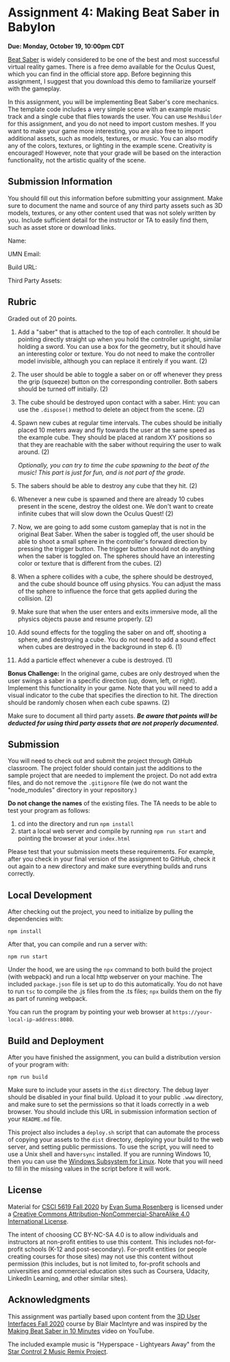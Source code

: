 # Assignment 4: Making Beat Saber in Babylon

**Due: Monday, October 19, 10:00pm CDT**

[Beat Saber](https://beatsaber.com/) is widely considered to be one of the best and most successful virtual reality games.  There is a free demo available for the Oculus Quest, which you can find in the official store app.  Before beginning this assignment, I suggest that you download this demo to familiarize yourself with the gameplay. 

In this assignment, you will be implementing Beat Saber's core mechanics.  The template code includes a very simple scene with an example music track and a single cube that flies towards the user.  You can use `MeshBuilder` for this assignment, and you do not need to import custom meshes.  If you want to make your game more interesting, you are also free to import additional assets, such as models, textures, or music. You can also modify any of the colors, textures, or lighting in the example scene. Creativity is encouraged!  However, note that your grade will be based on the interaction functionality, not the artistic quality of the scene.  

## Submission Information

You should fill out this information before submitting your assignment.  Make sure to document the name and source of any third party assets such as 3D models, textures, or any other content used that was not solely written by you.  Include sufficient detail for the instructor or TA to easily find them, such as asset store or download links.

Name: 

UMN Email:

Build URL:

Third Party Assets:

## Rubric

Graded out of 20 points.  

1. Add a "saber" that is attached to the top of each controller.  It should be pointing directly straight up when you hold the controller upright, similar holding a sword.  You can use a box for the geometry, but it should have an interesting color or texture.  You do not need to make the controller model invisible, although you can replace it entirely if you want.  (2)  

2. The user should be able to toggle a saber on or off whenever they press the grip (squeeze) button on the corresponding controller. Both sabers should be turned off initially.  (2)

3. The cube should be destroyed upon contact with a saber.  Hint: you can use the `.dispose()` method to delete an object from the scene. (2)

4. Spawn new cubes at regular time intervals.  The cubes should be initially placed 10 meters away and fly towards the user at the same speed as the example cube.  They should be placed at random XY positions so that they are reachable with the saber without requiring the user to walk around.  (2)

   *Optionally, you can try to time the cube spawning to the beat of the music!  This part is just for fun, and is not part of the grade.*

5. The sabers should be able to destroy any cube that they hit.  (2)

6. Whenever a new cube is spawned and there are already 10 cubes present in the scene, destroy the oldest one. We don't want to create infinite cubes that will slow down the Oculus Quest! (2)

7. Now, we are going to add some custom gameplay that is not in the original Beat Saber.  When the saber is toggled off, the user should be able to shoot a small sphere in the controller's forward direction by pressing the trigger button.  The trigger button should not do anything when the saber is toggled on. The spheres should have an interesting color or texture that is different from the cubes. (2)

8. When a sphere collides with a cube, the sphere should be destroyed, and the cube should bounce off using physics. You can adjust the mass of the sphere to influence the force that gets applied during the collision. (2)

9. Make sure that when the user enters and exits immersive mode, all the physics objects pause and resume properly. (2)

10. Add sound effects for the toggling the saber on and off, shooting a sphere, and destroying a cube.  You do not need to add a sound effect when cubes are destroyed in the background in step 6. (1)

11. Add a particle effect whenever a cube is destroyed. (1)

**Bonus Challenge:** In the original game, cubes are only destroyed when the user swings a saber in a specific direction (up, down, left, or right). Implement this functionality in your game. Note that you will need to add a visual indicator to the cube that specifies the direction to hit. The direction should be randomly chosen when each cube spawns. (2)

Make sure to document all third party assets. ***Be aware that points will be deducted for using third party assets that are not properly documented.***

## Submission

You will need to check out and submit the project through GitHub classroom.  The project folder should contain just the additions to the sample project that are needed to implement the project.  Do not add extra files, and do not remove the `.gitignore` file (we do not want the "node_modules" directory in your repository.)

**Do not change the names** of the existing files.  The TA needs to be able to test your program as follows:

1. cd into the directory and run ```npm install```
2. start a local web server and compile by running ```npm run start``` and pointing the browser at your ```index.html```

Please test that your submission meets these requirements.  For example, after you check in your final version of the assignment to GitHub, check it out again to a new directory and make sure everything builds and runs correctly.

## Local Development 

After checking out the project, you need to initialize by pulling the dependencies with:

```
npm install
```

After that, you can compile and run a server with:

```
npm run start
```

Under the hood, we are using the `npx` command to both build the project (with webpack) and run a local http webserver on your machine.  The included ```package.json``` file is set up to do this automatically.  You do not have to run ```tsc``` to compile the .js files from the .ts files;  ```npx``` builds them on the fly as part of running webpack.

You can run the program by pointing your web browser at ```https://your-local-ip-address:8080```.  

## Build and Deployment

After you have finished the assignment, you can build a distribution version of your program with:

```
npm run build
```

Make sure to include your assets in the `dist` directory.  The debug layer should be disabled in your final build.  Upload it to your public `.www` directory, and make sure to set the permissions so that it loads correctly in a web browser.  You should include this URL in submission information section of your `README.md` file. 

This project also includes a `deploy.sh` script that can automate the process of copying your assets to the `dist` directory, deploying your build to the web server, and setting public permissions.  To use the script, you will need to use a Unix shell and have`rsync` installed.  If you are running Windows 10, then you can use the [Windows Subsystem for Linux](https://docs.microsoft.com/en-us/windows/wsl/install-win10).  Note that you will need to fill in the missing values in the script before it will work.

## License

Material for [CSCI 5619 Fall 2020](https://canvas.umn.edu/courses/194179) by [Evan Suma Rosenberg](https://illusioneering.umn.edu/) is licensed under a [Creative Commons Attribution-NonCommercial-ShareAlike 4.0 International License](http://creativecommons.org/licenses/by-nc-sa/4.0/).

The intent of choosing CC BY-NC-SA 4.0 is to allow individuals and instructors at non-profit entities to use this content.  This includes not-for-profit schools (K-12 and post-secondary). For-profit entities (or people creating courses for those sites) may not use this content without permission (this includes, but is not limited to, for-profit schools and universities and commercial education sites such as Coursera, Udacity, LinkedIn Learning, and other similar sites).   

## Acknowledgments

This assignment was partially based upon content from the [3D User Interfaces Fall 2020](https://github.blairmacintyre.me/3dui-class-f20) course by Blair MacIntyre and was inspired by the [Making Beat Saber in 10 Minutes](https://www.youtube.com/watch?v=gh4k0Q1Pl7E) video on YouTube.

The included example music is "Hyperspace - Lightyears Away" from the [Star Control 2 Music Remix Project](http://www.medievalfuture.com/precursors/music.php).

